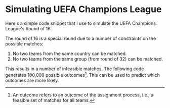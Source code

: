 # Simulating UEFA Champions League

Here's a simple code snippet that I use to simulate the UEFA Champions League's Round of 16. 

The round of 16 is a special round due to a number of constraints on the possible matches:
1. No two teams from the same country can be matched. 
2. No two teams from the same group (from round of 32) can be matched. 

This results in a number of infeasible matches. The following code generates 100,000 possible outcomes[^1]. This can be used to predict which outcomes are more likely. 

[^1]: An outcome refers to an outcome of the assignment process, i.e., a feasible set of matches for all teams. 
